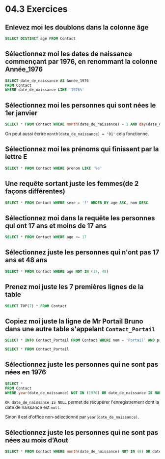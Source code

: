 # 04.3 Exercices

## Enlevez moi les doublons dans la colonne âge

```sql
SELECT DISTINCT age FROM Contact
```



## Sélectionnez moi les dates de naissance commençant par 1976, en renommant la colonne  Année_1976

```sql
SELECT date_de_naissance AS Année_1976 
FROM Contact 
WHERE date_de_naissance LIKE '1976%'
```



## Sélectionnez moi les personnes qui sont nées le 1er janvier

```sql
SELECT * FROM Contact WHERE month(date_de_naissance) = 1 AND day(date_de_naissance) = 1 
```

On peut aussi écrire `month(date_de_naissance) = '01'` cela fonctionne.



## Sélectionnez moi les prénoms qui finissent par la lettre E

```sql
SELECT * FROM Contact WHERE prenom LIKE '%e'
```



## Une requête sortant juste les femmes(de 2 façons différentes)

```sql
SELECT * FROM Contact WHERE sexe = 'f' ORDER BY age ASC, nom DESC
```



## Sélectionnez moi dans la requête les personnes qui ont 17 ans et moins de 17 ans

```sql
SELECT * FROM Contact WHERE age <= 17
```



## Sélectionnez juste les personnes qui n'ont pas 17 ans et 48 ans

```sql
SELECT * FROM Contact WHERE age NOT IN (17, 48)
```



## Prenez moi juste les 7 premières lignes de la table

```sql
SELECT TOP(7) * FROM Contact
```



## Copiez moi juste la ligne de Mr Portail Bruno dans une autre table s'appelant `Contact_Portail`

```sql
SELECT * INTO Contact_Portail FROM Contact WHERE nom = 'Portail' AND prenom = 'Bruno'

SELECT * FROM Contact_Portail
```



## Sélectionnez juste les personnes qui ne sont pas nées en 1976

```sql
SELECT * 
FROM Contact 
WHERE year(date_de_naissance) NOT IN (1976) OR date_de_naissance IS NULL
```

`OR date_de_naissance IS NULL` permet de récupérer l'enregistrement dont la date de naissance est `null`.

Sinon il est d'office non-sélectionné par `year(date_de_naissance)`.



## Sélectionnez juste les personnes qui ne sont pas nées au mois d’Aout

```sql
SELECT * FROM Contact WHERE month(date_de_naissance) NOT IN (8) OR date_de_naissance IS NULL
```




